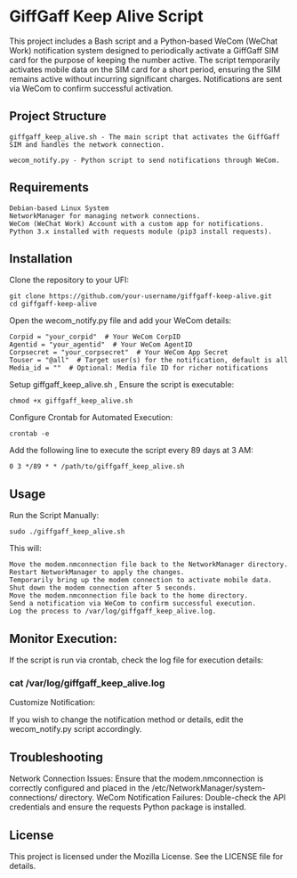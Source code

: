 # GiffGaff Keep Alive Script

This project includes a Bash script and a Python-based WeCom (WeChat Work) notification system designed to periodically activate a GiffGaff SIM card for the purpose of keeping the number active. The script temporarily activates mobile data on the SIM card for a short period, ensuring the SIM remains active without incurring significant charges. Notifications are sent via WeCom to confirm successful activation.

## Project Structure

    giffgaff_keep_alive.sh - The main script that activates the GiffGaff SIM and handles the network connection.
    
    wecom_notify.py - Python script to send notifications through WeCom.

## Requirements

    Debian-based Linux System
    NetworkManager for managing network connections.
    WeCom (WeChat Work) Account with a custom app for notifications.
    Python 3.x installed with requests module (pip3 install requests).

## Installation

Clone the repository to your UFI:

    git clone https://github.com/your-username/giffgaff-keep-alive.git
    cd giffgaff-keep-alive

Open the wecom_notify.py file and add your WeCom details:

    Corpid = "your_corpid"  # Your WeCom CorpID
    Agentid = "your_agentid"  # Your WeCom AgentID
    Corpsecret = "your_corpsecret"  # Your WeCom App Secret
    Touser = "@all"  # Target user(s) for the notification, default is all
    Media_id = ""  # Optional: Media file ID for richer notifications

Setup giffgaff_keep_alive.sh , Ensure the script is executable:

    chmod +x giffgaff_keep_alive.sh

Configure Crontab for Automated Execution:

    crontab -e

Add the following line to execute the script every 89 days at 3 AM:

    0 3 */89 * * /path/to/giffgaff_keep_alive.sh

## Usage

Run the Script Manually:

    sudo ./giffgaff_keep_alive.sh

This will:

    Move the modem.nmconnection file back to the NetworkManager directory.
    Restart NetworkManager to apply the changes.
    Temporarily bring up the modem connection to activate mobile data.
    Shut down the modem connection after 5 seconds.
    Move the modem.nmconnection file back to the home directory.
    Send a notification via WeCom to confirm successful execution.
    Log the process to /var/log/giffgaff_keep_alive.log.

## Monitor Execution:

If the script is run via crontab, check the log file for execution details:

### cat /var/log/giffgaff_keep_alive.log

  Customize Notification:

  If you wish to change the notification method or details, edit the wecom_notify.py script accordingly.

## Troubleshooting

  Network Connection Issues: Ensure that the modem.nmconnection is correctly configured and placed in the /etc/NetworkManager/system-connections/ directory.
  WeCom Notification Failures: Double-check the API credentials and ensure the requests Python package is installed.

## License

This project is licensed under the Mozilla License. See the LICENSE file for details.
